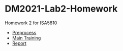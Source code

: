 # DM2021-Lab2-Homework
Homework 2 for ISA5810

- [Preprocess](preprocess.ipynb)
- [Main Training](DM2022-Lab2-Homework.ipynb)
- [Report](Report.md)